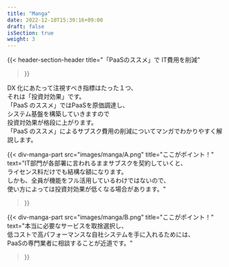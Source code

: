 ```yaml
---
title: "Manga"
date: 2022-12-10T15:39:16+09:00
draft: false
isSection: true
weight: 3
---
```


{{< header-section-header 
    title="「PaaSのススメ」で <span class='text-[#01A2EB]'>IT費用を削減</span>"
>}}

<p class="mb-16">
DX 化にあたって注視すべき指標はたった１つ、<br class="md:hidden">それは「投資対効果」です。<br>
「PaaS のススメ」ではPaaSを原価調達し、<br class="md:hidden">システム基盤を構築していきますので<br>
投資対効果が格段に上がります。<br>
「PaaS のススメ」によるサブスク費用の削減についてマンガでわかりやすく解説します。
</p>

{{< div-manga-part 
    src="images/manga/A.png"
    title="ここがポイント！"
    text="IT部門が各部署に言われるままサブスクを契約していくと、<br class='hidden lg:block'>ライセンス料だけでも結構な額になります。<br class='hidden lg:block'>しかも、全員が機能をフル活用しているわけではないので、<br class='hidden lg:block'>使い方によっては投資対効果が低くなる場合があります。"
>}}

{{< div-manga-part 
    src="images/manga/B.png"
    title="ここがポイント！"
    text="本当に必要なサービスを取捨選択し、<br class='hidden lg:block'>低コストで高パフォーマンスな自社システムを手に入れるためには、<br class='hidden lg:block'>PaaSの専門業者に相談することが近道です。"
>}}
